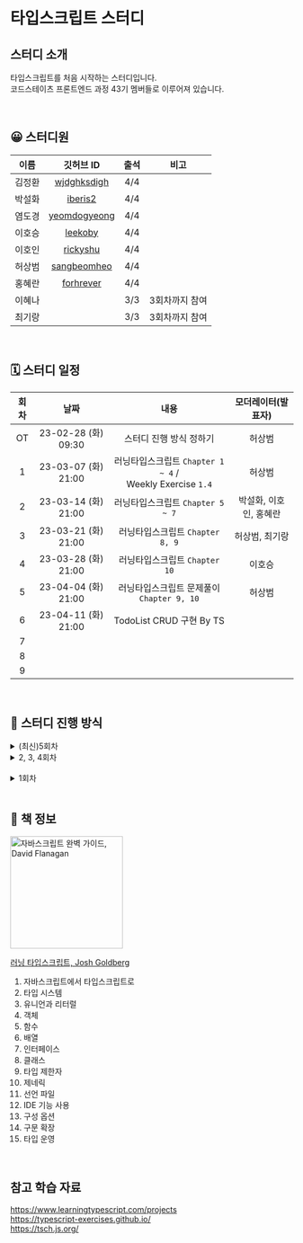 # 타입스크립트 스터디

## 스터디 소개

타입스크립트를 처음 시작하는 스터디입니다.  
코드스테이츠 프론트엔드 과정 43기 멤버들로 이루어져 있습니다.

<br>

## 😀 스터디원

|  이름  |                    깃허브 ID                    | 출석 |      비고      |
| :----: | :---------------------------------------------: | :--: | :------------: |
| 김정환 |  [wjdghksdigh](https://github.com/wjdghksdigh)  | 4/4  |                |
| 박설화 |      [iberis2](https://github.com/iberis2)      | 4/4  |                |
| 염도경 | [yeomdogyeong](https://github.com/yeomdogyeong) | 4/4  |                |
| 이호승 |      [leekoby](https://github.com/leekoby)      | 4/4  |                |
| 이호인 |     [rickyshu](https://github.com/rickyshu)     | 4/4  |                |
| 허상범 |  [sangbeomheo](https://github.com/sangbeomheo)  | 4/4  |                |
| 홍혜란 |    [forhrever](https://github.com/forhrever)    | 4/4  |                |
| 이혜나 |                                                 | 3/3  | 3회차까지 참여 |
| 최기랑 |                                                 | 3/3  | 3회차까지 참여 |

<br>

## 🗓 스터디 일정

| 회차 |        날짜         |                             내용                              |   모더레이터(발표자)   |
| :--: | :-----------------: | :-----------------------------------------------------------: | :--------------------: |
|  OT  | 23-02-28 (화) 09:30 |                    스터디 진행 방식 정하기                    |         허상범         |
|  1   | 23-03-07 (화) 21:00 | 러닝타입스크립트 `Chapter 1 ~ 4` / <br> Weekly Exercise `1.4` |         허상범         |
|  2   | 23-03-14 (화) 21:00 |               러닝타입스크립트 `Chapter 5 ~ 7`                | 박설화, 이호인, 홍혜란 |
|  3   | 23-03-21 (화) 21:00 |                러닝타입스크립트 `Chapter 8, 9`                |     허상범, 최기랑     |
|  4   | 23-03-28 (화) 21:00 |                 러닝타입스크립트 `Chapter 10`                 |         이호승         |
|  5   | 23-04-04 (화) 21:00 |           러닝타입스크립트 문제풀이 `Chapter 9, 10`           |         허상범         |
|  6   | 23-04-11 (화) 21:00 |                   TodoList CRUD 구현 By TS                    |                        |
|  7   |                     |                                                               |                        |
|  8   |                     |                                                               |                        |
|  9   |                     |                                                               |                        |

<br>

## 🔖 스터디 진행 방식

<details>
<summary>(최신)5회차</summary>

> ### 1. '러닝 타입스크립트' 에서 제공하는 챕터 문제 풀이
>
> - 해당 주차의 정해진 챕터의 문제를 푼다.
> - 문제 푼 내용 정리해서 학습 자료 제출
> - 스터디 진행한 당일 23:59 까지 PR
>
> ### 2. 스터디 진행
>
> - 문제를 같이 풀면서 토론
>
> ### 3. 커밋 & 파일명 컨벤션
>
> - 해당하는 주차의 폴더에 파일 작성
> - 파일명 : `{이름}_week_{해당주차}`
>   - ex) `허상범_week_01.md`, `홍헤란_week_10.ts`
> - 커밋규칙 : `{이름}: {해당주차}주차 학습 제출`
>   - ex) `허상범: 1주차 학습 제출`

</details>

<details>
<summary>2, 3, 4회차</summary>

> ### 1. '러닝 타입스크립트' 학습 & 학습 정리 업로드
>
> - 해당 주차의 정해진 분량을 학습
> - 스터디 진행한 당일 23:59 까지 PR
> - 본인이 학습한 내용은 자유로운 포맷(블로그 링크, ts파일, md파일 등)
> - 학습 정리 분량은 자유. 하지만 PR은 꼭 보내야함
>
> ### 2. 'Weekly Exercise' 문제를 풀기
>
> - 깃허브 디스커션에 올라온 해당 주차의 문제를 풀고 본인이 푼 내용 comment
> - 스터디 전날 23:59 까지 comment
>
> ### 3. 스터디 진행
>
> - 챕터별로 발표자 선정
> - 발표자는 본인 챕터의 내용을 자유로운 형식으로 발표
> - 참여자는 학습하면서 궁금했던 부분을 서로 질문하거나 공유하고 싶은 내용 등을 자유롭게 공유
> - 'Weekly Exercise' 같이 문제 풀이
> - 스터디 종료 전 당일 스터디 진행 관련 피드백
>
> ### 4. 커밋 & 파일명 컨벤션
>
> - 해당하는 주차의 폴더에 파일 작성
> - 파일명 : `{이름}_week_{해당주차}`
>   - ex) `허상범_week_01.md`, `홍헤란_week_10.ts`
> - 커밋규칙 : `{이름}: {해당주차}주차 학습 제출`
>   - ex) `허상범: 1주차 학습 제출`

</details>

<br>

<details>
<summary>1회차</summary>

> ### 1. '러닝 타입스크립트' 학습 & 학습 정리 업로드
>
> - 해당 주차의 정해진 분량을 학습
> - 스터디 진행한 당일 23:59 까지 PR
> - 본인이 학습한 내용은 자유로운 포맷(블로그 링크, ts파일, md파일 등)
> - 학습 정리 분량은 자유. 하지만 PR은 꼭 보내야함
>
> ### 2. 'Weekly Exercise' 문제를 풀기
>
> - 깃허브 디스커션에 올라온 해당 주차의 문제를 풀고 본인이 푼 내용 comment
> - 스터디 전날 23:59 까지 comment
>
> ### 3. 스터디 진행
>
> - 모더레이터가 해당 주차의 책 범위를 훓으면서 진행
> - 참여자는 학습하면서 궁금했던 부분을 서로 질문하거나 공유하고 싶은 내용 등을 자유롭게 공유
> - 'Weekly Exercise' 같이 문제 풀이
> - 스터디 종료 전 당일 스터디 진행 관련 피드백
>
> ### 4. 커밋 & 파일명 컨벤션
>
> - 해당하는 주차의 폴더에 파일 작성
> - 파일명 : `{이름}_week_{해당주차}`
>   - ex) `허상범_week_01.md`, `홍헤란_week_10.ts`
> - 커밋규칙 : `{이름}: {해당주차}주차 학습 제출`
>   - ex) `허상범: 1주차 학습 제출`

</details>

<br>

## 📖 책 정보

<img width="200" src="https://user-images.githubusercontent.com/41741221/222957201-2b660414-be54-4f12-9561-1cdf26103850.png" alt="자바스크립트 완벽 가이드, David Flanagan">

[러닝 타입스크립트, Josh Goldberg](http://www.yes24.com/Product/Goods/116585556)

1. 자바스크립트에서 타입스크립트로
2. 타입 시스템
3. 유니언과 리터럴
4. 객체
5. 함수
6. 배열
7. 인터페이스
8. 클래스
9. 타입 제한자
10. 제네릭
11. 선언 파일
12. IDE 기능 사용
13. 구성 옵션
14. 구문 확장
15. 타입 운영

<br>

## 참고 학습 자료

https://www.learningtypescript.com/projects  
https://typescript-exercises.github.io/  
https://tsch.js.org/
